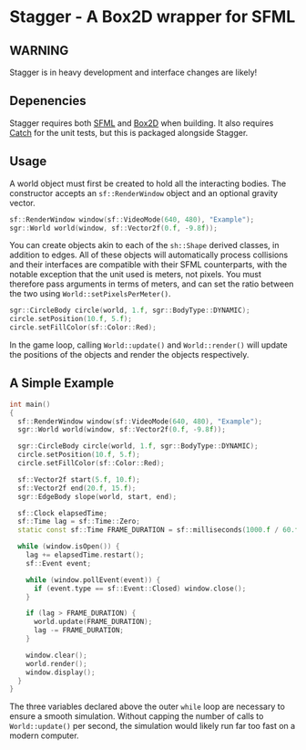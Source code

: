 # Stagger - A Box2D wrapper for SFML

## WARNING

Stagger is in heavy development and interface changes are likely!

## Depenencies

Stagger requires both [SFML](http://www.sfml-dev.org/) and
[Box2D](http://box2d.org/) when building. It also requires
[Catch](https://github.com/philsquared/Catch) for the unit tests, but this is
packaged alongside Stagger.

## Usage

A world object must first be created to hold all the interacting bodies. The
constructor accepts an `sf::RenderWindow` object and an optional gravity
vector.

```cpp
sf::RenderWindow window(sf::VideoMode(640, 480), "Example");
sgr::World world(window, sf::Vector2f(0.f, -9.8f));
```

You can create objects akin to each of the `sh::Shape` derived classes, in
addition to edges. All of these objects will automatically process collisions
and their interfaces are compatible with their SFML counterparts, with the
notable exception that the unit used is meters, not pixels. You must
therefore pass arguments in terms of meters, and can set the ratio between
the two using `World::setPixelsPerMeter()`.

```cpp
sgr::CircleBody circle(world, 1.f, sgr::BodyType::DYNAMIC);
circle.setPosition(10.f, 5.f);
circle.setFillColor(sf::Color::Red);
```

In the game loop, calling `World::update()` and `World::render()` will update
the positions of the objects and render the objects respectively.

## A Simple Example

```cpp
int main()
{
  sf::RenderWindow window(sf::VideoMode(640, 480), "Example");
  sgr::World world(window, sf::Vector2f(0.f, -9.8f));

  sgr::CircleBody circle(world, 1.f, sgr::BodyType::DYNAMIC);
  circle.setPosition(10.f, 5.f);
  circle.setFillColor(sf::Color::Red);

  sf::Vector2f start(5.f, 10.f);
  sf::Vector2f end(20.f, 15.f);
  sgr::EdgeBody slope(world, start, end);

  sf::Clock elapsedTime;
  sf::Time lag = sf::Time::Zero;
  static const sf::Time FRAME_DURATION = sf::milliseconds(1000.f / 60.f);

  while (window.isOpen()) {
    lag += elapsedTime.restart();
    sf::Event event;

    while (window.pollEvent(event)) {
      if (event.type == sf::Event::Closed) window.close();
    }

    if (lag > FRAME_DURATION) {
      world.update(FRAME_DURATION);
      lag -= FRAME_DURATION;
    }

    window.clear();
    world.render();
    window.display();
  }
}
```

The three variables declared above the outer `while` loop are necessary to
ensure a smooth simulation. Without capping the number of calls to
`World::update()` per second, the simulation would likely run far too fast on a
modern computer.
